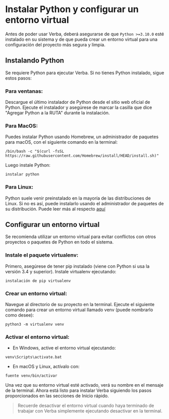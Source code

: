 # Instalar Python y configurar un entorno virtual

Antes de poder usar Verba, deberá asegurarse de que `Python >=3.10.0` esté instalado en su sistema y de que pueda crear un entorno virtual para una configuración del proyecto más segura y limpia.

## Instalando Python

Se requiere Python para ejecutar Verba. Si no tienes Python instalado, sigue estos pasos:

### Para ventanas:

Descargue el último instalador de Python desde el sitio web oficial de Python.
Ejecute el instalador y asegúrese de marcar la casilla que dice "Agregar Python a la RUTA" durante la instalación.

### Para MacOS:

Puedes instalar Python usando Homebrew, un administrador de paquetes para macOS, con el siguiente comando en la terminal:

```
/bin/bash -c "$(curl -fsSL https://raw.githubusercontent.com/Homebrew/install/HEAD/install.sh)"
```

Luego instale Python:

```
instalar python
```

### Para Linux:

Python suele venir preinstalado en la mayoría de las distribuciones de Linux. Si no es así, puede instalarlo usando el administrador de paquetes de su distribución. Puede leer más al respecto [aquí](https://opensource.com/article/20/4/install-python-linux)

## Configurar un entorno virtual

Se recomienda utilizar un entorno virtual para evitar conflictos con otros proyectos o paquetes de Python en todo el sistema.

### Instale el paquete virtualenv:

Primero, asegúrese de tener pip instalado (viene con Python si usa la versión 3.4 y superior).
Instale virtualenv ejecutando:

```
instalación de pip virtualenv
```

### Crear un entorno virtual:

Navegue al directorio de su proyecto en la terminal.
Ejecute el siguiente comando para crear un entorno virtual llamado venv (puede nombrarlo como desee):

```
python3 -m virtualenv venv
```

### Activar el entorno virtual:

- En Windows, active el entorno virtual ejecutando:

```
venv\Scripts\activate.bat
```

- En macOS y Linux, actívalo con:

```
fuente venv/bin/activar
```

Una vez que su entorno virtual esté activado, verá su nombre en el mensaje de la terminal. Ahora está listo para instalar Verba siguiendo los pasos proporcionados en las secciones de Inicio rápido.

> Recuerde desactivar el entorno virtual cuando haya terminado de trabajar con Verba simplemente ejecutando desactivar en la terminal.
